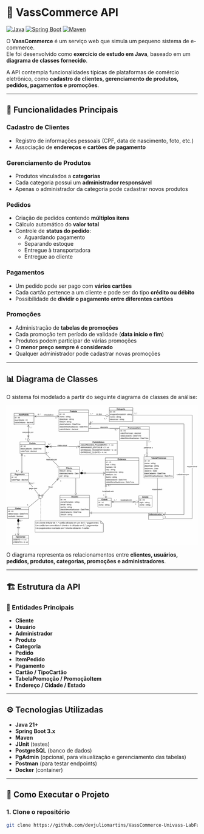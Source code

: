 # 🛒 VassCommerce API

[![Java](https://img.shields.io/badge/Java-21-red?logo=openjdk)](https://www.oracle.com/java/)
[![Spring Boot](https://img.shields.io/badge/Spring%20Boot-3.x-brightgreen?logo=springboot)](https://spring.io/projects/spring-boot)
[![Maven](https://img.shields.io/badge/Maven-4.0.0-C71A36?logo=apachemaven)](https://maven.apache.org/)

O **VassCommerce** é um serviço web que simula um pequeno sistema de e-commerce.  
Ele foi desenvolvido como **exercício de estudo em Java**, baseado em um **diagrama de classes fornecido**.  

A API contempla funcionalidades típicas de plataformas de comércio eletrônico, como **cadastro de clientes, gerenciamento de produtos, pedidos, pagamentos e promoções**.

---

## 📌 Funcionalidades Principais

###  Cadastro de Clientes
- Registro de informações pessoais (CPF, data de nascimento, foto, etc.)
- Associação de **endereços** e **cartões de pagamento**

###  Gerenciamento de Produtos
- Produtos vinculados a **categorias**
- Cada categoria possui um **administrador responsável**
- Apenas o administrador da categoria pode cadastrar novos produtos

###  Pedidos
- Criação de pedidos contendo **múltiplos itens**
- Cálculo automático do **valor total**
- Controle de **status do pedido**:
  - Aguardando pagamento  
  - Separando estoque  
  - Entregue à transportadora  
  - Entregue ao cliente  

###  Pagamentos
- Um pedido pode ser pago com **vários cartões**
- Cada cartão pertence a um cliente e pode ser do tipo **crédito ou débito**
- Possibilidade de **dividir o pagamento entre diferentes cartões**

###  Promoções
- Administração de **tabelas de promoções**
- Cada promoção tem período de validade (**data início e fim**)
- Produtos podem participar de várias promoções  
- O **menor preço sempre é considerado**
- Qualquer administrador pode cadastrar novas promoções

---

## 📊 Diagrama de Classes

O sistema foi modelado a partir do seguinte diagrama de classes de análise:

![Diagrama de Classes](./docs/diagrama.png)

O diagrama representa os relacionamentos entre **clientes, usuários, pedidos, produtos, categorias, promoções e administradores**.

---

## 🏗️ Estrutura da API

### 📌 Entidades Principais
- **Cliente**
- **Usuário**
- **Administrador**
- **Produto**
- **Categoria**
- **Pedido**
- **ItemPedido**
- **Pagamento**
- **Cartão / TipoCartão**
- **TabelaPromoção / PromoçãoItem**
- **Endereço / Cidade / Estado**

---

## ⚙️ Tecnologias Utilizadas

- **Java 21+**
- **Spring Boot 3.x**
- **Maven**
- **JUnit** (testes)
- **PostgreSQL** (banco de dados)
- **PgAdmin** (opcional, para visualização e gerenciamento das tabelas)
- **Postman** (para testar endpoints)
- **Docker** (container)

---

## 🚀 Como Executar o Projeto

### 1. Clone o repositório
```bash
git clone https://github.com/devjuliomartins/VassCommerce-Univass-LabFullStack.git
